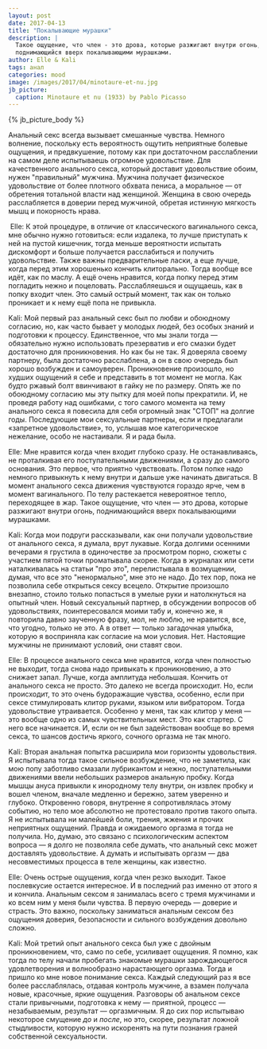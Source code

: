 ```yaml
---
layout: post
date: 2017-04-13
title: "Покалывающие мурашки"
description: |
  Такое ощущение, что член - это дрова, которые разжигают внутри огонь,
  поднимающийся вверх покалывающими мурашками.
author: Elle & Kali
tags: анал
categories: mood
image: /images/2017/04/minotaure-et-nu.jpg
jb_picture:
  caption: Minotaure et nu (1933) by Pablo Picasso
---
```


<div>{% jb_picture_body %}</div>

Анальный секс всегда вызывает смешанные чувства. Немного волнение, поскольку
есть вероятность ощутить неприятные болевые ощущения, и предвкушение, потому как
при достаточном расслаблении на самом деле испытываешь огромное удовольствие.
Для качественного анального секса, который доставит удовольствие обоим, нужен
"правильный" мужчина. Мужчина получает физическое удовольствие от более плотного
обхвата пениса, а моральное &mdash; от обретения тотальной власти над женщиной.
Женщина в свою очередь расслабляется в доверии перед мужчиной, обретая истинную
мягкость мышц и покорность нрава.

<!--more-->

 Elle: К этой процедуре, в отличие от классического вагинального секса, мне
обычно нужно готовиться: если издалека, то лучше приступать к ней на пустой
кишечник, тогда меньше вероятности испытать дискомфорт и больше получается
расслабиться и получить удовольствие. Также важны предварительные ласки, а еще
лучше, когда перед этим хорошенько кончить клиторально. Тогда вообще все идёт,
как по маслу. А ещё очень нравится, когда попку перед этим погладить нежно и
поцеловать. Расслабляешься и ощущаешь, как в попку входит член. Это самый острый
момент, так как он только проникает и к нему ещё попа не привыкла.

Kali: Мой первый раз анальный секс был по любви и обоюдному согласию, но,  как
часто бывает у молодых людей, без особых знаний и подготовки к процессу.
Единственное, что мы знали тогда &mdash; обязательно нужно использовать
презерватив и его смазки будет достаточно для проникновения. Но как бы не так. Я
доверяла своему партнеру, была достаточно расслаблена, а он в свою очередь был
хорошо возбужден и самоуверен. Проникновение произошло, но худших ощущений я
себе и представить в тот момент не могла. Как будто ржавый болт ввинчивают в
гайку не по размеру. Опять же по обоюдному согласию мы эту пытку для моей попы
прекратили. И, не проведя работу над ошибками, с того самого момента на тему
анального секса я повесила для себя огромный знак "СТОП" на долгие годы.
Последующие мои сексуальные партнеры, если и предлагали «запретное
удовольствие», то, услышав мое категорическое нежелание, особо не настаивали. Я
и рада была.

Elle: Мне нравится когда член входит глубоко сразу. Не останавливаясь, не
проталкивая его поступательными движениями, а сразу до самого основания. Это
первое, что приятно чувствовать. Потом попке надо немного привыкнуть к нему
внутри и дальше уже начинать двигаться. В момент анального секса движения
чувствуются гораздо ярче, чем в момент вагинального. По телу растекается
невероятное тепло, переходящее в жар. Такое ощущение, что член &mdash; это
дрова, которые разжигают внутри огонь, поднимающийся вверх покалывающими
мурашками.

Kali: Когда мои подруги рассказывали, как они получали удовольствие от анального
секса, я думала, врут лукавые. Когда долгими осенними вечерами я грустила в
одиночестве за просмотром порно, сюжеты с участием пятой точки проматывала
скорее. Когда в журналах или сети наталкивалась на статьи "про это",
перелистывала в возмущении, думая, что все это "ненормально", мне это не надо.
До тех пор, пока не позволила себе открыться сексу всецело. Открытие произошло
внезапно, стоило только попасться в умелые руки и натолкнуться на опытный член.
Новый сексуальный партнер, в обсуждении вопросов об удовольствиях,
поинтересовался моими табу и, конечно же, я повторила давно заученную фразу,
мол, не люблю, не нравится, все, что угодно, только не это. А в ответ &mdash; только
загадочная улыбка, которую я восприняла как согласие на мои условия. Нет.
Настоящие мужчины не принимают условий, они ставят свои.

Elle: В процессе анального секса мне нравится, когда член полностью не выходит,
тогда снова надо привыкать к проникновению, а это снижает запал. Лучше, когда
амплитуда небольшая. Кончить от анального секса не просто. Это далеко не всегда
происходит. Но, если происходит, то это очень будоражащие чувства, особенно,
если при сексе стимулировать клитор руками, языком или вибратором. Тогда
удовольствие утраивается. Особенно у меня, так как клитор у меня &mdash; это
вообще одно из самых чувствительных мест. Это как стартер. С него все
начинается. И, если он не был задействован вообще во время секса, то шансов
достичь яркого, сочного оргазма не так много.

Kali: Вторая анальная попытка расширила мои горизонты удовольствия. Я испытывала
тогда такое сильное возбуждение, что не заметила, как мою попу заботливо смазали
лубрикантом и нежно, поступательными движениями ввели небольших размеров
анальную пробку. Когда мышцы ануса привыкли к инородному телу внутри, он
извлек пробку и вошел членом, вначале медленно и бережно, затем уверенно и
глубоко. Откровенно говоря, внутренне я сопротивлялась этому событию, но тело
мое абсолютно не протестовало против такого опыта. Я не испытывала ни малейшей
боли, трения, жжения и прочих неприятных ощущений. Правда и ожидаемого оргазма я
тогда не получила. Но, думаю, это связано с психологическим аспектом вопроса &mdash; я
долго не позволяла себе думать, что анальный секс может доставлять удовольствие.
А думать и испытывать оргазм &mdash; два несовместимых процесса в теле женщины, как
известно.

Elle: Очень острые ощущения, когда член резко выходит. Такое послевкусие
остается интересное. И в последний раз именно от этого я и кончила. Анальным
сексом я занималась всего с тремя мужчинами и ко всем ним у меня были чувства. В
первую очередь &mdash; доверие и страсть. Это важно, поскольку заниматься анальным
сексом без ощущения доверия, безопасности и сильного возбуждения довольно
сложно.

Kali: Мой третий опыт анального секса был уже с двойным проникновением, что,
само по себе, усиливает ощущения. Я помню, как тогда по телу начали пробегать
знакомые мурашки зарождающегося удовлетворения и волнообразно нарастающего
оргазма. Тогда и пришло ко мне новое понимание секса. Каждый следующий раз я все
более расслаблялась, отдавая контроль мужчине, а взамен получала новые,
красочные, яркие ощущения. Разговоры об анальном сексе стали привычными,
подготовка к нему &mdash; приятной, процесс &mdash; незабываемым, результат &mdash; оргазмичным. Я
до сих пор испытываю некоторое смущение _до_ и _после_, но это, скорее, результат
ложной стыдливости, которую нужно искоренять на пути познания граней собственной
сексуальности.
